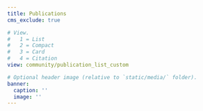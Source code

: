 ```yaml
---
title: Publications
cms_exclude: true

# View.
#   1 = List
#   2 = Compact
#   3 = Card
#   4 = Citation
view: community/publication_list_custom

# Optional header image (relative to `static/media/` folder).
banner:
  caption: ''
  image: ''
---
```

